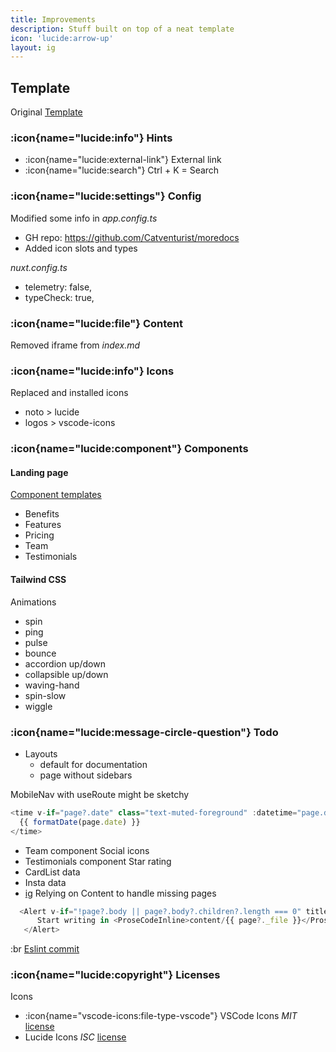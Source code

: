 ```yaml
---
title: Improvements
description: Stuff built on top of a neat template
icon: 'lucide:arrow-up'
layout: ig
---
```


## Template
Original [Template](https://github.com/ZTL-UwU/shadcn-docs-nuxt)

### :icon{name="lucide:info"} Hints
- :icon{name="lucide:external-link"} External link
- :icon{name="lucide:search"} Ctrl + K = Search

### :icon{name="lucide:settings"} Config
Modified some info in *app.config.ts*
- GH repo: https://github.com/Catventurist/moredocs
- Added icon slots and types

*nuxt.config.ts*
- telemetry: false,
- typeCheck: true,

### :icon{name="lucide:file"} Content
Removed iframe from *index.md*

### :icon{name="lucide:info"} Icons
Replaced and installed icons 
- noto > lucide 
- logos > vscode-icons

### :icon{name="lucide:component"} Components
#### Landing page 
[Component templates](https://github.com/leoMirandaa/shadcn-vue-landing-page)
- Benefits
- Features
- Pricing
- Team
- Testimonials

#### Tailwind CSS
Animations
- spin
- ping
- pulse
- bounce
- accordion up/down
- collapsible up/down
- waving-hand
- spin-slow
- wiggle


### :icon{name="lucide:message-circle-question"} Todo
- Layouts
  - default for documentation
  - page without sidebars

MobileNav with useRoute might be sketchy

```ts [vue]
<time v-if="page?.date" class="text-muted-foreground" :datetime="page.date">
  {{ formatDate(page.date) }}
</time>
```
- Team component Social icons
- Testimonials component Star rating
- CardList data
- Insta data
- [ig](https://www.creative-tim.com/twcomponents/component/instagram-clone-tailwind-css)
Relying on Content to handle missing pages
```ts [vue]
  <Alert v-if="!page?.body || page?.body?.children?.length === 0" title="Empty Page" icon="lucide:circle-x">
      Start writing in <ProseCodeInline>content/{{ page?._file }}</ProseCodeInline> to see this page taking shape.
   </Alert>
```
:br [Eslint commit](https://github.com/ZTL-UwU/shadcn-docs-nuxt/commit/40ee2e05a08c1d32176b0d295eadac3c6e26317e)

### :icon{name="lucide:copyright"} Licenses
Icons
- :icon{name="vscode-icons:file-type-vscode"} VSCode Icons *MIT* [license](https://github.com/vscode-icons/vscode-icons/blob/master/LICENSE)
- Lucide Icons *ISC* [license](https://github.com/lucide-icons/lucide/blob/main/LICENSE)